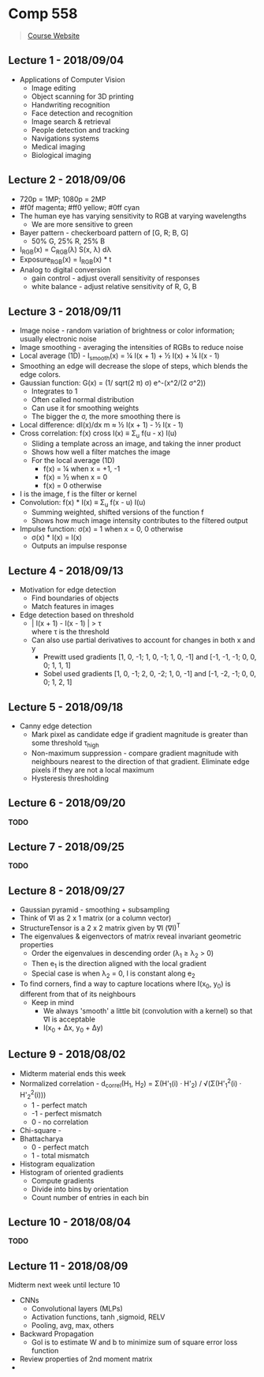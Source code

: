 # Comp 558

> [Course Website](http://cim.mcgill.ca/~langer/558.html)

## Lecture 1 - 2018/09/04

* Applications of Computer Vision
    * Image editing
    * Object scanning for 3D printing
    * Handwriting recognition
    * Face detection and recognition
    * Image search & retrieval
    * People detection and tracking
    * Navigations systems
    * Medical imaging
    * Biological imaging

## Lecture 2 - 2018/09/06

* 720p = 1MP; 1080p = 2MP
* #f0f magenta; #ff0 yellow; #0ff cyan
* The human eye has varying sensitivity to RGB at varying wavelengths
    * We are more sensitive to green
* Bayer pattern - checkerboard pattern of [G, R; B, G]
    * 50% G, 25% R, 25% B
* I<sub>RGB</sub>(x) = C<sub>RGB</sub>(&lambda;) S(x, &lambda;) d&lambda;
* Exposure<sub>RGB</sub>(x) = I<sub>RGB</sub>(x) * t
* Analog to digital conversion
    * gain control - adjust overall sensitivity of responses
    * white balance - adjust relative sensitivity of R, G, B

## Lecture 3 - 2018/09/11

* Image noise - random variation of brightness or color information; usually electronic noise
* Image smoothing - averaging the intensities of RGBs to reduce noise
* Local average (1D) - I<sub>smooth</sub>(x) =  &frac14; I(x + 1) + &frac12; I(x) +  &frac14; I(x - 1)
* Smoothing an edge will decrease the slope of steps, which blends the edge colors.
* Gaussian function: G(x) = (1/ sqrt(2 &pi;) &sigma;) e^-(x^2/(2 &sigma;^2))
    * Integrates to 1
    * Often called normal distribution
    * Can use it for smoothing weights
    * The bigger the &sigma;, the more smoothing there is
* Local difference: dI(x)/dx m &approx; &frac12; I(x + 1) - &frac12; I(x - 1)
* Cross correlation: f(x) cross I(x) &equiv; &Sigma;<sub>u</sub> f(u - x) I(u)
    * Sliding a template across an image, and taking the inner product
    * Shows how well a filter matches the image
    * For the local average (1D)
        * f(x) = &frac14; when x = +1, -1
        * f(x) = &frac12; when x = 0
        * f(x) = 0 otherwise
* I is the image, f is the filter or kernel
* Convolution: f(x) * I(x) &equiv; &Sigma;<sub>u</sub> f(x - u) I(u)
    * Summing weighted, shifted versions of the function f
    * Shows how much image intensity contributes to the filtered output
* Impulse function: &sigma;(x) = 1 when x = 0, 0 otherwise
    * &sigma;(x) * I(x) = I(x)
    * Outputs an impulse response

## Lecture 4 - 2018/09/13

* Motivation for edge detection
    * Find boundaries of objects
    * Match features in images
* Edge detection based on threshold
    * | I(x + 1) - I(x - 1) | > &tau; <br/> where &tau; is the threshold
    * Can also use partial derivatives to account for changes in both x and y
        * Prewitt used gradients [1, 0, -1; 1, 0, -1; 1, 0, -1] and [-1, -1, -1; 0, 0, 0; 1, 1, 1]
        * Sobel used gradients [1, 0, -1; 2, 0, -2; 1, 0, -1] and [-1, -2, -1; 0, 0, 0; 1, 2, 1]

## Lecture 5 - 2018/09/18

* Canny edge detection
    * Mark pixel as candidate edge if gradient magnitude is greater than some threshold &tau;<sub>high</sub>
    * Non-maximum suppression - compare gradient magnitude with neighbours nearest to the direction of that gradient. Eliminate edge pixels if they are not a local maximum
    * Hysteresis thresholding 

## Lecture 6 - 2018/09/20

**TODO**

## Lecture 7 - 2018/09/25

**TODO**

## Lecture 8 - 2018/09/27

* Gaussian pyramid - smoothing + subsampling
* Think of &nabla;I as 2 x 1 matrix (or a column vector)
* StructureTensor is a 2 x 2 matrix given by &nabla;I (&nabla;I)<sup>T</sup>
* The eigenvalues & eigenvectors of matrix reveal invariant geometric properties
    * Order the eigenvalues in descending order (&lambda;<sub>1</sub> &ge; &lambda;<sub>2</sub> > 0)
    * Then e<sub>1</sub> is the direction aligned with the local gradient
    * Special case is when &lambda;<sub>2</sub> = 0, I is constant along e<sub>2</sub>
* To find corners, find a way to capture locations where I(x<sub>0</sub>, y<sub>0</sub>) is different from that of its neighbours
    * Keep in mind
        * We always 'smooth' a little bit (convolution with a kernel) so that &nabla;I is acceptable
        * I(x<sub>0</sub> + &Delta;x, y<sub>0</sub> + &Delta;y)

## Lecture 9 - 2018/08/02

* Midterm material ends this week
* Normalized correlation - d<sub>correl</sub>(H<sub>1</sub>, H<sub>2</sub>) = &Sigma;(H'<sub>1</sub>(i) &centerdot; H'<sub>2</sub>) / &radic;(&Sigma;(H'<sub>1</sub><sup>2</sup>(i) &centerdot; H'<sub>2</sub><sup>2</sup>(i)))
    * 1 - perfect match
    * -1 - perfect mismatch
    * 0 - no correlation
* Chi-square - 
* Bhattacharya
    * 0 - perfect match
    * 1 - total mismatch
* Histogram equalization 
* Histogram of oriented gradients
    * Compute gradients
    * Divide into bins by orientation
    * Count number of entries in each bin

## Lecture 10 - 2018/08/04

**TODO**

## Lecture 11 - 2018/08/09

Midterm next week until lecture 10

* CNNs
    * Convolutional layers (MLPs)
    * Activation functions, tanh ,sigmoid, RELV
    * Pooling, avg, max, others
* Backward Propagation 
    * Gol is to estimate W and b to minimize sum of square error loss function
* Review properties of 2nd moment matrix
* 